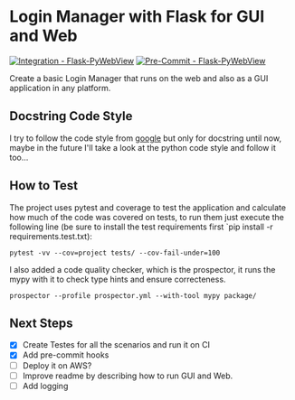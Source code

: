 # Login Manager with Flask for GUI and Web

[![Integration - Flask-PyWebView](https://github.com/igormcsouza/flask-pywebview/actions/workflows/ci.yml/badge.svg)](https://github.com/igormcsouza/flask-pywebview/actions/workflows/ci.yml)
[![Pre-Commit - Flask-PyWebView](https://github.com/igormcsouza/flask-pywebview/actions/workflows/pre-commit.yml/badge.svg)](https://github.com/igormcsouza/flask-pywebview/actions/workflows/pre-commit.yml)

Create a basic Login Manager that runs on the web and also as a GUI application in any platform.

## Docstring Code Style

I try to follow the code style from [google](https://google.github.io/styleguide/pyguide.html) but only for docstring until now, maybe in the future I'll take a look at the python code style and follow it too...

## How to Test

The project uses pytest and coverage to test the application and calculate how much of the code was covered on tests, to run them just execute the following line (be sure to install the test requirements first `pip install -r requirements.test.txt):

    pytest -vv --cov=project tests/ --cov-fail-under=100

I also added a code quality checker, which is the prospector, it runs the mypy with it to check type hints and ensure correcteness.

    prospector --profile prospector.yml --with-tool mypy package/

## Next Steps

- [x] Create Testes for all the scenarios and run it on CI
- [x] Add pre-commit hooks
- [ ] Deploy it on AWS?
- [ ] Improve readme by describing how to run GUI and Web.
- [ ] Add logging
